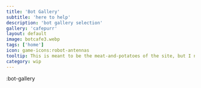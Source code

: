 ```yaml
---
title: 'Bot Gallery'
subtitle: 'here to help'
description: 'bot gallery selection'
gallery: 'cafepurr'
layout: default
image: botcafe3.webp
tags: ['home']
icon: game-icons:robot-antennas
tooltip: This is meant to be the meat-and-potatoes of the site, but I need to remodel the layout and logic. It was meant as a flashy demo, but now it's more important to spend time developing the essential functions.
category: wip
---
```


:bot-gallery
